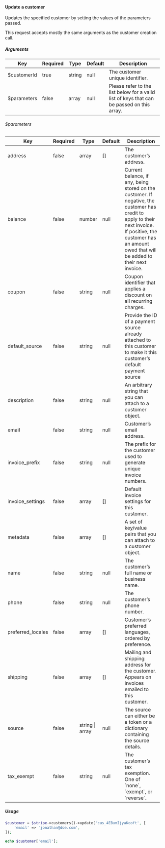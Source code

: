 #### Update a customer

Updates the specified customer by setting the values of the parameters passed.

This request accepts mostly the same arguments as the customer creation call.

##### Arguments

<table>
    <thead>
        <th>Key</th>
        <th>Required</th>
        <th>Type</th>
        <th>Default</th>
        <th>Description</th>
    </thead>
    <tbody>
        <tr>
            <td>$customerId</td>
            <td>true</td>
            <td>string</td>
            <td>null</td>
            <td>The customer unique identifier.</td>
        </tr>
        <tr>
            <td>$parameters</td>
            <td>false</td>
            <td>array</td>
            <td>null</td>
            <td>Please refer to the list below for a valid list of keys that can be passed on this array.</td>
        </tr>
    </tbody>
</table>

###### $parameters

<table>
    <thead>
        <th>Key</th>
        <th>Required</th>
        <th>Type</th>
        <th>Default</th>
        <th>Description</th>
    </thead>
    <tbody>
        <tr>
            <td>address</td>
            <td>false</td>
            <td>array</td>
            <td>[]</td>
            <td>The customer’s address.</td>
        </tr>
        <tr>
            <td>balance</td>
            <td>false</td>
            <td>number</td>
            <td>null</td>
            <td>Current balance, if any, being stored on the customer. If negative, the customer has credit to apply to their next invoice. If positive, the customer has an amount owed that will be added to their next invoice.</td>
        </tr>
        <tr>
            <td>coupon</td>
            <td>false</td>
            <td>string</td>
            <td>null</td>
            <td>Coupon identifier that applies a discount on all recurring charges.</td>
        </tr>
        <tr>
            <td>default_source</td>
            <td>false</td>
            <td>string</td>
            <td>null</td>
            <td>Provide the ID of a payment source already attached to this customer to make it this customer’s default payment source</td>
        </tr>
        <tr>
            <td>description</td>
            <td>false</td>
            <td>string</td>
            <td>null</td>
            <td>An arbitrary string that you can attach to a customer object.</td>
        </tr>
        <tr>
            <td>email</td>
            <td>false</td>
            <td>string</td>
            <td>null</td>
            <td>Customer’s email address.</td>
        </tr>
        <tr>
            <td>invoice_prefix</td>
            <td>false</td>
            <td>string</td>
            <td>null</td>
            <td>The prefix for the customer used to generate unique invoice numbers.</td>
        </tr>
        <tr>
            <td>invoice_settings</td>
            <td>false</td>
            <td>array</td>
            <td>[]</td>
            <td>Default invoice settings for this customer.</td>
        </tr>
        <tr>
            <td>metadata</td>
            <td>false</td>
            <td>array</td>
            <td>[]</td>
            <td>A set of key/value pairs that you can attach to a customer object.</td>
        </tr>
        <tr>
            <td>name</td>
            <td>false</td>
            <td>string</td>
            <td>null</td>
            <td>The customer’s full name or business name.</td>
        </tr>
        <tr>
            <td>phone</td>
            <td>false</td>
            <td>string</td>
            <td>null</td>
            <td>The customer’s phone number.</td>
        </tr>
        <tr>
            <td>preferred_locales</td>
            <td>false</td>
            <td>array</td>
            <td>[]</td>
            <td>Customer’s preferred languages, ordered by preference.</td>
        </tr>
        <tr>
            <td>shipping</td>
            <td>false</td>
            <td>array</td>
            <td>[]</td>
            <td>Mailing and shipping address for the customer. Appears on invoices emailed to this customer.</td>
        </tr>
        <tr>
            <td>source</td>
            <td>false</td>
            <td>string | array</td>
            <td>null</td>
            <td>The source can either be a token or a dictionary containing the source details.</td>
        </tr>
        <tr>
            <td>tax_exempt</td>
            <td>false</td>
            <td>string</td>
            <td>null</td>
            <td>The customer’s tax exemption. One of `none`, `exempt`, or `reverse`.</td>
        </tr>
    </tbody>
</table>

##### Usage

```php
$customer = $stripe->customers()->update('cus_4EBumIjyaKooft', [
    'email' => 'jonathan@doe.com',
]);

echo $customer['email'];
```

